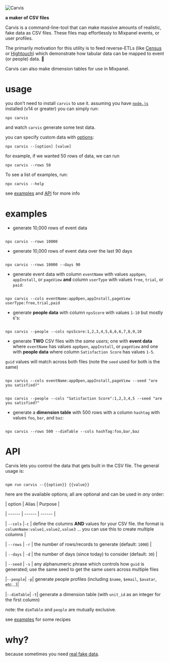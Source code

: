 ![Carvis](https://aktunes.neocities.org/carvisLogo.png)
 
**a maker of CSV files**

Carvis is a command-line-tool that can make massive amounts of realistic, fake data as CSV files. These files map effortlessly to Mixpanel events, or user profiles.

The primarily motivation for this utility is to feed reverse-ETLs (like [Census](https://www.getcensus.com/) or [Hightouch](https://hightouch.io/)) which demonstrate how tabular data can be mapped to event (or people) data. 🥳

  
Carvis can also make dimension tables for use in Mixpanel.

  

# usage

  you don't need to install `carvis` to use it. assuming you have [`node.js`](https://nodejs.org/en/download/) installed (v14 or greater) you can simply run:
```
npx carvis
```

and watch `carvis` generate some test data. 

you can specify custom data with [options](#API):


```
npx carvis --[option] [value]
```

for example, if we wanted 50 rows of data, we can run

```
npx carvis --rows 50
```

To see a list of examples, run:

```
npx carvis --help
```

see [examples](#examples) and [API](#API) for more info

# examples


- generate 10,000 rows of event data


```

npx carvis --rows 10000

```

- generate 10,000 rows of event data over the last 90 days

```

npx carvis --rows 10000 --days 90

```

- generate event data with column `eventName` with values `appOpen`, `appInstall`, or `pageView`  **and** column `userType` with values `free`, `trial`, or `paid`:

```

npx carvis --cols eventName:appOpen,appInstall,pageView userType:free,trial,paid

```

- generate **people data** with column `npsScore` with values `1-10` but mostly `6`'s:

```

npx carvis --people --cols npsScore:1,2,3,4,5,6,6,6,7,8,9,10

```

- generate **TWO** CSV files with the *same users*; one with **event data** where `eventName` has values `appOpen`, `appInstall`, or `pageView` and one with **people data** where column `Satisfaction Score` has values `1-5`.

  

`guid` values will match across both files (note the `seed` used for both is the same)

```

npx carvis --cols eventName:appOpen,appInstall,pageView --seed "are you satisfied?"

```

```

npx carvis --people --cols "Satisfaction Score":1,2,3,4,5 --seed "are you satisfied?"

```

- generate a **dimension table** with 500 rows with a column `hashtag` with values `foo`, `bar`, and `baz`:

```

npx carvis --rows 500 --dimTable --cols hashTag:foo,bar,baz

```
  

# API
Carvis lets you control the data that gets built in the CSV file. The general usage is:

  

```

npm run carvis --{{option}} {{value}}

```

here are the available options; all are optional and can be used in *any* order:

  

| option | Alias | Purpose |

| ------ | ------ | ------ |

| `--cols` |`-c` | define the columns **AND** values for your CSV file. the format is `columnName:value1,value2,value3` ... you can use this to create multiple columns |

| `--rows` | `-r` | the number of rows/records to generate (default: `1000`) |

| `--days` | `-d` | the number of days (since today) to consider (default: `30`) |

| `--seed` | `-s` | any alphanumeric phrase which controls how `guid` is generated; use the same seed to get the same users across multiple files

|`--people`| `-p`| generate people profiles (including `$name`, `$email`, `$avatar`, etc...)|

|`--dimTable`| `-t`| generate a dimension table (with `unit_id` as an integer for the first column)

  

note: the `dimTable` and `people` are mutually exclusive.

  

see [examples](#examples) for some recipes

# why?

because sometimes you need [real fake data](https://www.youtube.com/watch?v=4270c5qWPBg).